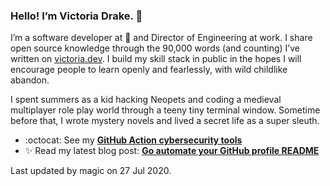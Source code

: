 ### Hello! I’m Victoria Drake. 👋

I’m a software developer at 💜 and Director of Engineering at work. I share open source knowledge through the 90,000 words (and counting) I’ve written on [victoria.dev](https://victoria.dev). I build my skill stack in public in the hopes I will encourage people to learn openly and fearlessly, with wild childlike abandon.

I spent summers as a kid hacking Neopets and coding a medieval multiplayer role play world through a teeny tiny terminal window. Sometime before that, I wrote mystery novels and lived a secret life as a super sleuth.

- :octocat: See my **[GitHub Action cybersecurity tools](https://github.com/search?q=user%3Avictoriadrake+GitHub+Action+security)**
- ✨ Read my latest blog post: **[Go automate your GitHub profile README](https://victoria.dev/blog/go-automate-your-github-profile-readme/)**

Last updated by magic on 27 Jul 2020.
